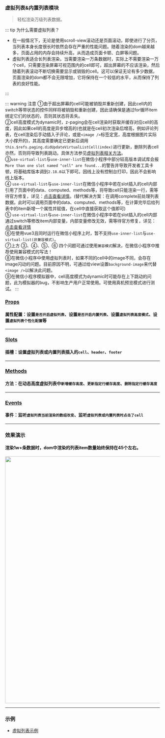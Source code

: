 ### 虚拟列表&内置列表模块 <Badge text="2.2.5"/>
> 轻松渲染万级列表数据。

::: tip 为什么需要虚拟列表？

* <div style="font-size:14px;">在一般情况下，无论是使用scroll-view滚动还是页面滚动，即使进行了分页，当列表本身长度很长时依然会存在严重的性能问题。随着渲染的dom越来越多，页面占用的内存会持续升高，从而造成页面卡顿、白屏等问题。</div>

* <div style="font-size:14px;">虚拟列表适合长列表渲染，当需要渲染一万条数据时，实际上不需要渲染一万个cell，只需要渲染屏幕可视范围内的cell即可，超出屏幕的不应该渲染，然后随着列表滚动不断切换需要显示或销毁的cell。这可以保证无论有多少数据，页面渲染的dom都不会无限增加，它将保持在一个较低的水平，从而保持了列表的良好性能。</div>

:::

::: warning 注意
①由于超出屏幕的cell可能被销毁并重新创建，因此cell内的switch等带状态的控件同样将被销毁和重新创建，因此请确保是通过for循环item绑定它们的状态的，否则其状态将丢失。  
②cell高度模式为dynamic时，z-paging会在cell渲染时获取并缓存对应cell的高度，因此如果cell的高度是异步增高的(也就是在cell初次渲染后增高，例如评论列表，在cell渲染后手动插入子评论，或是`<image />`标签定宽，高度根据图片实际大小撑开的)，其高度需要确定已更新后调用`this.$refs.paging.didUpdateVirtualListCell(index)`进行更新，删除列表cell亦然，否则将导致列表跳动。具体方法参见[虚拟列表相关方法](/api/methods/main.html#虚拟列表相关方法)。  
③`use-virtual-list`与`use-inner-list`在微信小程序中部分较高版本调试库会报`More than one slot named "cell" are found...`的警告并导致开发者工具卡顿，将基础库版本调到`2.18.0`以下即可。因线上没有控制台打印，因此不会影响线上版本。  
④ `use-virtual-list`与`use-inner-list`在微信小程序中若在slot插入的cell内部引用了页面中的data、computed、methods等，将导致cell只能渲染一行，需等待官方修复，详见：[点击查看详情](https://ask.dcloud.net.cn/question/147333)。(替代解决方案：在调用complete前处理列表数据，此时可以调用页面中的data、computed、methods等，在计算完毕后给列表中的item新增一个属性并赋值，在cell中直接获取这个值即可)  
⑤ `use-virtual-list`与`use-inner-list`在微信小程序中若在slot插入的cell内部通过switch等修改item内部变量，内部变量修改无效，需等待官方修复，详见：[点击查看详情](https://ask.dcloud.net.cn/question/147494)   
⑥在使用vue3且同时运行在微信小程序上时，暂不支持`use-inner-list`与`use-virtual-list(非兼容模式)`。  
⑦上方 ③、④、⑤、⑥ 四个问题可通过使用`兼容模式`解决，在微信小程序中推荐使用兼容模式的写法！  
⑧在微信小程序中使用虚拟列表时，如果不同的cell中的image不同，会存在image闪动的问题。目前原因不明，可通过给view设置`background-image`来代替`<image />`以解决此问题。  
⑨在微信小程序模拟器中，cell高度模式为dynamic时可能存在上下跳动的问题，此为模拟器的bug，不影响生产用户正常使用。可使用真机预览模式进行测试。
:::

### [Props](/api/props/virtual-list.html)
#### 属性配置：设置`是否开启虚拟列表`、设置`是否开启内置列表`、设置`虚拟列表高度模式`、设置`虚拟列表个性化配置`等
***
### [Slots](/api/slot/main.html#虚拟列表-内置列表slot)
#### 插槽：设置虚拟列表或内置列表插入的`cell`、`header`、`footer`
***
### [Methods](/api/methods/main.html#虚拟列表相关方法)
#### 方法：在动态高度虚拟列表中`新增缓存高度`、`更新指定行缓存高度`、`删除指定行缓存高度`
***
### [Events](/api/events/main.html#虚拟列表-内置列表相关事件)
#### 事件：监听`虚拟列表当前渲染的数组改变`、监听`虚拟列表或内置列表时点击了cell`
***

### 效果演示

#### 渲染1w+条数据时，dom中渲染的列表item数量始终保持在45个左右。

<img style="width:800px;" src="https://z-paging.zxlee.cn/public/img/z-paging-virtual-list.gif"></img>

***

### 示例
* [虚拟列表示例](../../start/use.html#虚拟列表示例)
